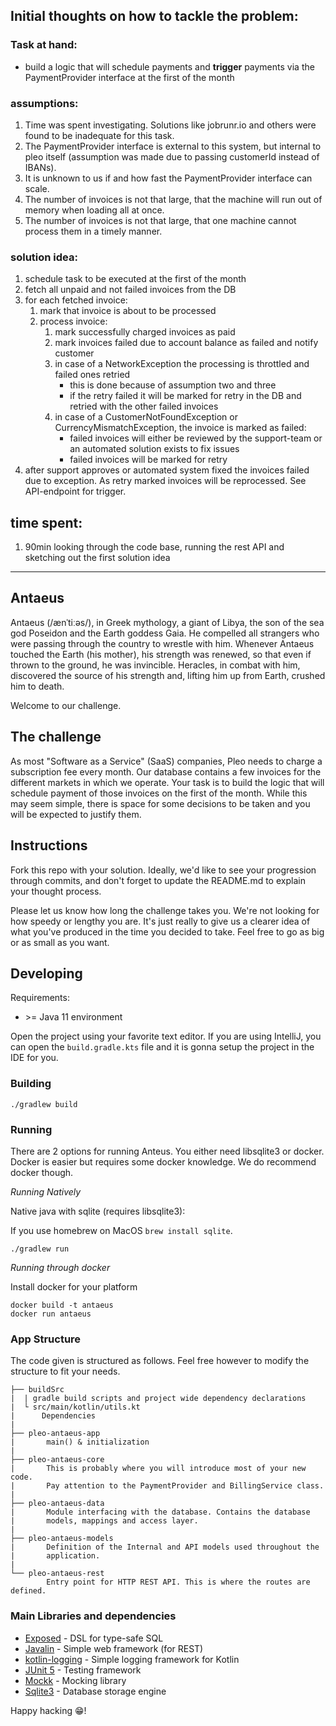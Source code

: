 
## Initial thoughts on how to tackle the problem:

### Task at hand:

- build a logic that will schedule payments and **trigger** payments via the PaymentProvider interface at the first of the month

### assumptions:
1. Time was spent investigating. Solutions like jobrunr.io and others were found to be inadequate for this task.
2. The PaymentProvider interface is external to this system, but internal to pleo itself (assumption was made due to passing customerId instead of IBANs).
3. It is unknown to us if and how fast the PaymentProvider interface can scale.
4. The number of invoices is not that large, that the machine will run out of memory when loading all at once.
5. The number of invoices is not that large, that one machine cannot process them in a timely manner.

### solution idea:
1. schedule task to be executed at the first of the month
2. fetch all unpaid and not failed invoices from the DB
3. for each fetched invoice:
   1. mark that invoice is about to be processed
   2. process invoice:
      1. mark successfully charged invoices as paid
      2. mark invoices failed due to account balance as failed and notify customer 
      3. in case of a NetworkException the processing is throttled and failed ones retried
         - this is done because of assumption two and three
         - if the retry failed it will be marked for retry in the DB and retried with the other failed invoices 
      4. in case of a CustomerNotFoundException or CurrencyMismatchException, the invoice is marked as failed:
         - failed invoices will either be reviewed by the support-team or an automated solution exists to fix issues
         - failed invoices will be marked for retry
4. after support approves or automated system fixed the invoices failed due to exception. 
As retry marked invoices will be reprocessed. See API-endpoint for trigger. 


## time spent:
1. 90min looking through the code base, running the rest API and sketching out the first solution idea

----

## Antaeus

Antaeus (/ænˈtiːəs/), in Greek mythology, a giant of Libya, the son of the sea god Poseidon and the Earth goddess Gaia. He compelled all strangers who were passing through the country to wrestle with him. Whenever Antaeus touched the Earth (his mother), his strength was renewed, so that even if thrown to the ground, he was invincible. Heracles, in combat with him, discovered the source of his strength and, lifting him up from Earth, crushed him to death.

Welcome to our challenge.

## The challenge

As most "Software as a Service" (SaaS) companies, Pleo needs to charge a subscription fee every month. Our database contains a few invoices for the different markets in which we operate. Your task is to build the logic that will schedule payment of those invoices on the first of the month. While this may seem simple, there is space for some decisions to be taken and you will be expected to justify them.

## Instructions

Fork this repo with your solution. Ideally, we'd like to see your progression through commits, and don't forget to update the README.md to explain your thought process.

Please let us know how long the challenge takes you. We're not looking for how speedy or lengthy you are. It's just really to give us a clearer idea of what you've produced in the time you decided to take. Feel free to go as big or as small as you want.

## Developing

Requirements:
- \>= Java 11 environment

Open the project using your favorite text editor. If you are using IntelliJ, you can open the `build.gradle.kts` file and it is gonna setup the project in the IDE for you.

### Building

```
./gradlew build
```

### Running

There are 2 options for running Anteus. You either need libsqlite3 or docker. Docker is easier but requires some docker knowledge. We do recommend docker though.

*Running Natively*

Native java with sqlite (requires libsqlite3):

If you use homebrew on MacOS `brew install sqlite`.

```
./gradlew run
```

*Running through docker*

Install docker for your platform

```
docker build -t antaeus
docker run antaeus
```

### App Structure
The code given is structured as follows. Feel free however to modify the structure to fit your needs.
```
├── buildSrc
|  | gradle build scripts and project wide dependency declarations
|  └ src/main/kotlin/utils.kt 
|      Dependencies
|
├── pleo-antaeus-app
|       main() & initialization
|
├── pleo-antaeus-core
|       This is probably where you will introduce most of your new code.
|       Pay attention to the PaymentProvider and BillingService class.
|
├── pleo-antaeus-data
|       Module interfacing with the database. Contains the database 
|       models, mappings and access layer.
|
├── pleo-antaeus-models
|       Definition of the Internal and API models used throughout the
|       application.
|
└── pleo-antaeus-rest
        Entry point for HTTP REST API. This is where the routes are defined.
```

### Main Libraries and dependencies
* [Exposed](https://github.com/JetBrains/Exposed) - DSL for type-safe SQL
* [Javalin](https://javalin.io/) - Simple web framework (for REST)
* [kotlin-logging](https://github.com/MicroUtils/kotlin-logging) - Simple logging framework for Kotlin
* [JUnit 5](https://junit.org/junit5/) - Testing framework
* [Mockk](https://mockk.io/) - Mocking library
* [Sqlite3](https://sqlite.org/index.html) - Database storage engine

Happy hacking 😁!
